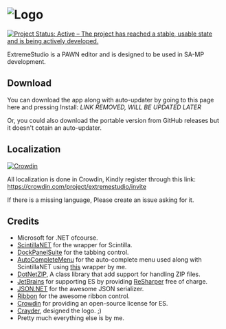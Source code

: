 # ![Logo](http://i.imgur.com/Jmxy3lc.png)

[![Project Status: Active – The project has reached a stable, usable state and is being actively developed.](http://www.repostatus.org/badges/latest/active.svg)](http://www.repostatus.org/#active)

ExtremeStudio is a PAWN editor and is designed to be used in SA-MP development.

## Download
You can download the app along with auto-updater by going to this page here and pressing Install:
*LINK REMOVED, WILL BE UPDATED LATER*

Or, you could also download the portable version from GitHub releases but it doesn't cotain an auto-updater.

## Localization
[![Crowdin](https://d322cqt584bo4o.cloudfront.net/extremestudio/localized.svg)](https://crowdin.com/project/extremestudio)

All localization is done in Crowdin, Kindly register through this link: 
https://crowdin.com/project/extremestudio/invite

If there is a missing language, Please create an issue asking for it.

## Credits
* Microsoft for .NET ofcourse.
* [ScintillaNET](https://github.com/jacobslusser/ScintillaNET) for the wrapper for Scintilla.
* [DockPanelSuite](http://dockpanelsuite.com/) for the tabbing control.
* [AutoCompleteMenu](http://www.codeproject.com/Articles/365974/Autocomplete-Menu) for the auto-complete menu used along with ScintillaNET using [this](https://github.com/JohnyMac/AutoCompleteMenu-ScintillaNET) wrapper by me.
* [DotNetZIP](https://dotnetzip.codeplex.com/), A class library that add support for handling ZIP files. 
* [JetBrains](https://www.jetbrains.com/) for supporting ES by providing [ReSharper](https://www.jetbrains.com/resharper/) free of charge.
* [JSON.NET](http://www.json.net/) for the awesome JSON serializer.
* [Ribbon](http://www.codeproject.com/Articles/364272/Easily-Add-a-Ribbon-into-a-WinForms-Application-Cs) for the awesome ribbon control.
* [Crowdin](https://crowdin.com) for providing an open-source license for ES.
* [Crayder](http://forum.sa-mp.com/member.php?u=214776), designed the logo. ;)
* Pretty much everything else is by me.